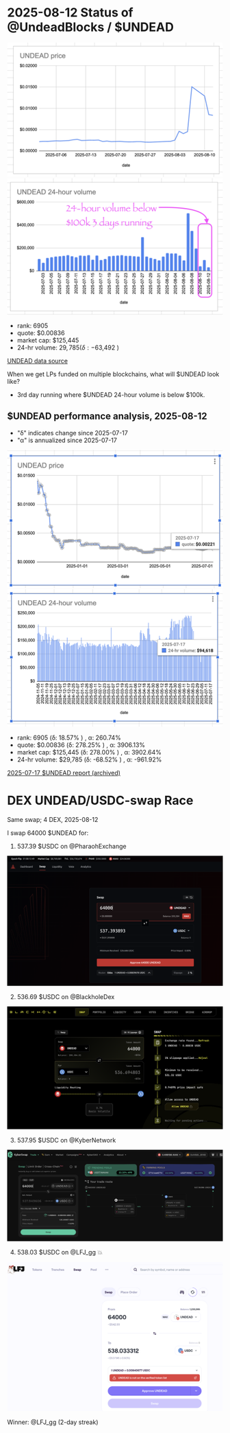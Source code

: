 # 2025-08-12 Status of @UndeadBlocks / $UNDEAD 

![$UNDEAD rank](imgs/01a-rank.png) 
![$UNDEAD quote](imgs/01b-quote.png) 
![$UNDEAD market captalization](imgs/01c-cap.png) 
![$UNDEAD 24-hour volume](imgs/01d-vol.png) 

* rank: 6905 
* quote: $0.00836 
* market cap: $125,445 
* 24-hr volume: $29,785 (δ: -$63,492 ) 


[UNDEAD data source](https://www.coingecko.com/en/coins/undead-blocks) 



When we get LPs funded on multiple blockchains, what will $UNDEAD look like? 

* 3rd day running where $UNDEAD 24-hour volume is below $100k.

## $UNDEAD performance analysis, 2025-08-12 

* "δ" indicates change since 2025-07-17 
* "α" is annualized since 2025-07-17 

![$UNDEAD rank](/blog/snapshot/imgs/01a-rank.png) 
![$UNDEAD quote](/blog/snapshot/imgs/01b-quote.png) 
![$UNDEAD market captalization](/blog/snapshot/imgs/01c-cap.png) 
![$UNDEAD 24-hour volume](/blog/snapshot/imgs/01d-vol.png) 

* rank: 6905 (δ: 18.57% ) , α: 260.74% 
* quote: $0.00836 (δ: 278.25% ) , α: 3906.13% 
* market cap: $125,445 (δ: 278.00% ) , α: 3902.64% 
* 24-hr volume: $29,785 (δ: -68.52% ) , α: -961.92% 

[2025-07-17 $UNDEAD report (archived)](https://github.com/pivoteur/biz/tree/main/blog/snapshot) 
# DEX UNDEAD/USDC-swap Race 

Same swap; 4 DEX, 2025-08-12 

I swap 64000 $UNDEAD for: 

1. 537.39 $USDC on @PharaohExchange 

![UNDEAD/USDC swap on Pharaoh](imgs/02a-pharaoh.png) 

2. 536.69 $USDC on @BlackholeDex 

![UNDEAD/USDC swap on Blackhole](imgs/02b-blackhole.png) 

3. 537.95 $USDC on @KyberNetwork 

![UNDEAD/USDC swap on Kyber](imgs/02c-kyber.png) 

4. 538.03 $USDC on @LFJ_gg 💥 

![UNDEAD/USDC swap on LFJ](imgs/02d-lfj.png) 

Winner: @LFJ_gg (2-day streak) 


